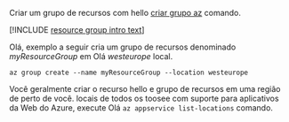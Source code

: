 Criar um grupo de recursos com hello [criar grupo az](/cli/azure/group#create) comando.

[!INCLUDE [resource group intro text](resource-group.md)]

Olá, exemplo a seguir cria um grupo de recursos denominado *myResourceGroup* em Olá *westeurope* local.

```azurecli-interactive
az group create --name myResourceGroup --location westeurope
```

Você geralmente criar o recurso hello e grupo de recursos em uma região de perto de você. locais de todos os toosee com suporte para aplicativos da Web do Azure, execute Olá `az appservice list-locations` comando. 
